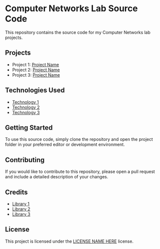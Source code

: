 # Computer Networks Lab Source Code

This repository contains the source code for my Computer Networks lab projects.

## Projects

- Project 1: [Project Name](project1/)
- Project 2: [Project Name](project2/)
- Project 3: [Project Name](project3/)

## Technologies Used

- [Technology 1](https://technology1.com/)
- [Technology 2](https://technology2.com/)
- [Technology 3](https://technology3.com/)

## Getting Started

To use this source code, simply clone the repository and open the project folder in your preferred editor or development environment.

## Contributing

If you would like to contribute to this repository, please open a pull request and include a detailed description of your changes.

## Credits

- [Library 1](https://library1.com/)
- [Library 2](https://library2.com/)
- [Library 3](https://library3.com/)

## License

This project is licensed under the [LICENSE NAME HERE](LICENSE) license.


